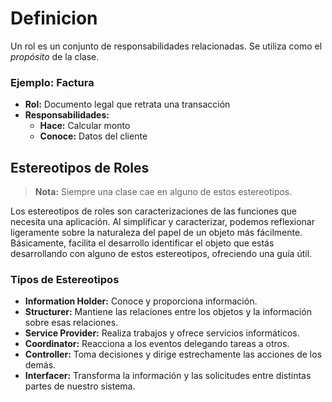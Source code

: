 
# Definicion

Un rol es un conjunto de responsabilidades relacionadas. Se utiliza como el *propósito* de la clase.

### Ejemplo: Factura
- **Rol:** Documento legal que retrata una transacción
- **Responsabilidades:**
  - **Hace:** Calcular monto
  - **Conoce:** Datos del cliente

## Estereotipos de Roles

> **Nota:** Siempre una clase cae en alguno de estos estereotipos.

Los estereotipos de roles son caracterizaciones de las funciones que necesita una aplicación. Al simplificar y caracterizar, podemos reflexionar ligeramente sobre la naturaleza del papel de un objeto más fácilmente. Básicamente, facilita el desarrollo identificar el objeto que estás desarrollando con alguno de estos estereotipos, ofreciendo una guía útil.

### Tipos de Estereotipos

- **Information Holder:** Conoce y proporciona información.
- **Structurer:** Mantiene las relaciones entre los objetos y la información sobre esas relaciones.
- **Service Provider:** Realiza trabajos y ofrece servicios informáticos.
- **Coordinator:** Reacciona a los eventos delegando tareas a otros.
- **Controller:** Toma decisiones y dirige estrechamente las acciones de los demás.
- **Interfacer:** Transforma la información y las solicitudes entre distintas partes de nuestro sistema.
